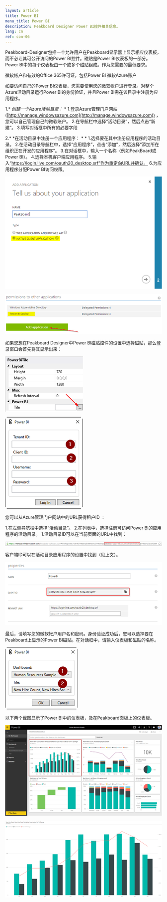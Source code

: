 ```yaml
---
layout: article
title: Power BI 
menu_title: Power BI
description: Peakboard Designer Power BI控件相关信息。
lang: cn
ref: con-06
---
```


Peakboard-Designer包括一个允许用户在Peakboard显示器上显示相应仪表板，而不必让其可公开访问的Power BI控件。磁贴是Power BI仪表板的一部分。Power BI中的每个仪表板由一个或多个磁贴组成。作为您需要的最低要求。

微软帐户和有效的Office 365许可证，包括Power BI
微软Azure账户

如要访问自己的Power BI仪表板，您需要使用您的微软帐户进行登录。对整个Azure活动目录运行Power BI的身份验证，并且Power BI需在该目录中注册为应用程序。

 1.* *创建一个Azure活动目录：* *
    1.登录Azure管理门户网站 ([http://manage.windowsazure.com](http://manage.windowsazure.com)) ，您可以自己管理自己的微软账户。
    2.在导航栏中选择“活动目录”，然后点击“新建”。
    3.填写对话框中所有的必要字段

2.* *在活动目录中注册一个应用程序： * *
    1.选择要在其中注册应用程序的活动目录。
    2.在活动目录导航栏中，选择“应用程序”，点击“添加”，然后选择“添加所在组织正在开发的应用程序”。
    3.在对话框中，输入一个名称（例如PeakBoard或Power BI）。
    4.选择本机客户端应用程序。
    5.输入“https://login.live.com/oauth20_desktop.srf”作为重定向URL并确认。
    6.为应用程序分配Power BI访问权限。

![image_1](/assets/images/Controls/Controls-Power/ControlsPowerBI02.png)


![image_1](/assets/images/Controls/Controls-Power/ControlsPowerBI03.png)

如果您想在Peakboard Designer中Power BI磁贴控件的设置中选择磁贴，那么登录窗口会首先将其显示出来：

![image_1](/assets/images/Controls/Controls-Power/ControlsPowerBI04.png)

![image_1](/assets/images/Controls/Controls-Power/ControlsPowerBI05.png)

您可以从Azure管理门户网站中的URL获得租户ID ：

 1.在左侧导航栏中选择“活动目录”。
 2.在列表中，选择注册可访问Power BI的应用程序的活动目录。
 1.活动目录ID可以在当前页面的URL中找到：

![image_1](/assets/images/Controls/Controls-Power/ControlsPowerBI06.png)

客户端ID可以在活动目录应用程序的设置中找到（见上文）。

![image_1](/assets/images/Controls/Controls-Power/ControlsPowerBI07.png)

最后，请填写您的微软帐户用户名和密码。身份验证成功后，您可以选择要在Peakboard上显示的Power BI磁贴。在对话框中，请输入仪表板和磁贴的名称。

![image_1](/assets/images/Controls/Controls-Power/ControlsPowerBI08.png)

以下两个截图显示了Power BI中的仪表板，及在Peakboard面板上的仪表板。

![image_1](/assets/images/Controls/Controls-Power/ControlsPowerBI09.png)

![image_1](/assets/images/Controls/Controls-Power/ControlsPowerBI10.png)
